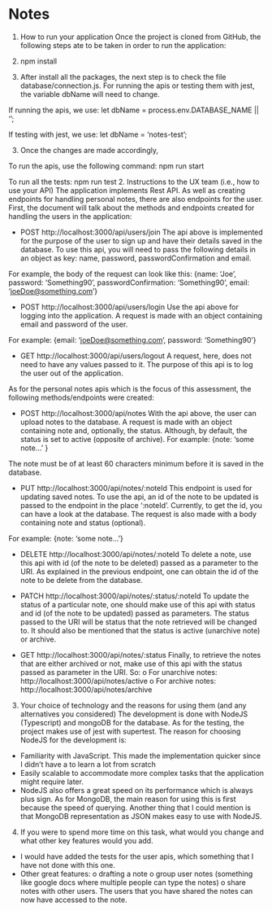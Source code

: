 # Notes
1.	How to run your application
Once the project is cloned from GitHub, the following steps ate to be taken in order to run the application:
1.	npm install

2.	After install all the packages, the next step is to check the file database/connection.js. For running the apis or testing them with jest, the variable dbName will need to change.

If running the apis, we use:
let dbName = process.env.DATABASE_NAME || ‘’; 

If testing with jest, we use: 
let dbName = ‘notes-test’; 

3.	Once the changes are made accordingly,

To run the apis, use the following command: 
npm run start

To run all the tests:
npm run test
2.	Instructions to the UX team (i.e., how to use your API)
The application implements Rest API. As well as creating endpoints for handling personal notes, there are also endpoints for the user. 
First, the document will talk about the methods and endpoints created for handling the users in the application:
-	POST http://localhost:3000/api/users/join
The api above is implemented for the purpose of the user to sign up and have their details saved in the database. To use this api, you will need to pass the following details in an object as key: name, password, passwordConfirmation and email. 

For example, the body of the request can look like this:
{name: ‘Joe’, password: ‘Something90’, passwordConfirmation: ‘Something90’, email: ‘joeDoe@something.com’}

-	POST http://localhost:3000/api/users/login
Use the api above for logging into the application. A request is made with an object containing email and password of the user. 

For example:
{email: ‘joeDoe@something.com’, password: ‘Something90’}

-	GET http://localhost:3000/api/users/logout
A request, here, does not need to have any values passed to it. The purpose of this api is to log the user out of the application.

As for the personal notes apis which is the focus of this assessment, the following methods/endpoints were created:
-	POST http://localhost:3000/api/notes
With the api above, the user can upload notes to the database. A request is made with an object containing note and, optionally, the status. Although, by default, the status is set to active (opposite of archive). 
For example:
{note: ‘some note…’ }

The note must be of at least 60 characters minimum before it is saved in the database.

-	PUT http://localhost:3000/api/notes/:noteId
This endpoint is used for updating saved notes. To use the api, an id of the note to be updated is passed to the endpoint in the place ‘:noteId’. Currently, to get the id, you can have a look at the database. The request is also made with a body containing note and status (optional). 

For example: 
{note: ‘some note…’}

-	DELETE http://localhost:3000/api/notes/:noteId
To delete a note, use this api with id (of the note to be deleted) passed as a parameter to the URI. As explained in the previous endpoint, one can obtain the id of the note to be delete from the database.

-	PATCH http://localhost:3000/api/notes/:status/:noteId
To update the status of a particular note, one should make use of this api with status and id (of the note to be updated) passed as parameters. The status passed to the URI will be status that the note retrieved will be changed to. It should also be mentioned that the status is active (unarchive note) or archive.

-	GET http://localhost:3000/api/notes/:status
Finally, to retrieve the notes that are either archived or not, make use of this api with the status passed as parameter in the URI. 
So:
o	For unarchive notes: http://localhost:3000/api/notes/active
o	For archive notes: http://localhost:3000/api/notes/archive 

3.	Your choice of technology and the reasons for using them (and any alternatives you considered)
The development is done with NodeJS (Typescript) and mongoDB for the database. As for the testing, the project makes use of jest with supertest. 
The reason for choosing NodeJS for the development is:
-	Familiarity with JavaScript. This made the implementation quicker since I didn’t have a to learn a lot from scratch
-	Easily scalable to accommodate more complex tasks that the application might require later. 
-	NodeJS also offers a great speed on its performance which is always plus sign.
As for MongoDB, the main reason for using this is first because the speed of querying. Another thing that I could mention is that MongoDB representation as JSON makes easy to use with NodeJS.
4.	If you were to spend more time on this task, what would you change and what other key features would you add.
-	I would have added the tests for the user apis, which something that I have not done with this one. 
-	Other great features:
o	drafting a note
o	group user notes (something like google docs where multiple people can type the notes)
o	share notes with other users. The users that you have shared the notes can now have accessed to the note. 

